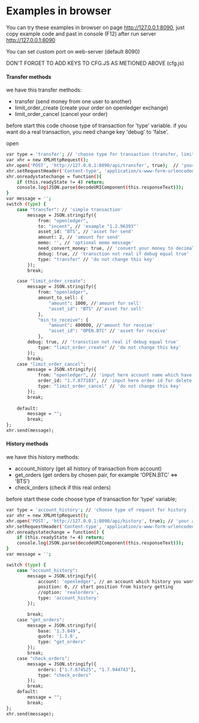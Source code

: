# Examples in browser

You can try these examples in browser on page http://127.0.0.1:8090, just copy example code and past in console (F12) after run server http://127.0.0.1:8090

You can set custom port on web-server (default 8090)

DON'T FORGET TO ADD KEYS TO CFG.JS AS METIONED ABOVE (cfg.js)

#### Transfer methods

we have this transfer methods:
- transfer (send money from one user to another)
- limit_order_create (create your order on openledger exchange)
- limit_order_cancel (cancel your order)

before start this code choose type of transaction for 'type' variable.
if you want do a real transaction, you need change key 'debug' to 'false'.

open

```sh
var type = 'transfer'; // 'choose type for transaction (transfer, limit_order_create, limit_order_cancel)' 
var xhr = new XMLHttpRequest();
xhr.open('POST', 'http://127.0.0.1:8090/api/transfer', true);  // 'your api adress'
xhr.setRequestHeader('Content-type', 'application/x-www-form-urlencoded; charset=utf-8');
xhr.onreadystatechange = function(){
    if (this.readyState != 4) return;
    console.log(JSON.parse(decodeURIComponent(this.responseText)));
}
var message = '';
switch (type) {
    case "transfer": // 'simple transaction'
        message = JSON.stringify({
            from: "openledger",
            to: "incent", // 'example "1.2.96393"'
            asset_id: "BTS", // 'asset for send'
            amount: 2, // 'amount for send'
            memo: '', // 'optional memo message'
            need_convert_money: true, // 'convert your money to decimal range (5 => 500000)'
            debug: true, // 'transction not real if debug equal true'
            type: "transfer" // 'do not change this key' 
        });
        break;

    case "limit_order_create":
        message = JSON.stringify({
            from: "openledger",
            amount_to_sell: {
                "amount": 1000, //'amount for sell'
                "asset_id": "BTS" //'asset for sell'
            },
            "min_to_receive": {
                "amount": 400000, //'amount for receive'
                "asset_id": "OPEN.BTC" // 'asset for receive'
            },
 	    debug: true, // 'transction not real if debug equal true'
            type: "limit_order_create" // 'do not change this key'
        });
        break;
    case "limit_order_cancel":
        message = JSON.stringify({
            from: "openledger", // 'input here account name which have this order'
            order_id: "1.7.877183", // 'input here order id for delete'
            type: "limit_order_cancel" // 'do not change this key' 
        });
        break;
        
    default:
        message = "";
        break;
};
xhr.send(message);
```

#### History methods

we have this history methods:
- account_history (get all history of transaction from account)
- get_orders (get orders by chosen pair, for example 'OPEN.BTC' <=> 'BTS')
- check_orders (check if this real orders)

before start these code choose type of transaction for 'type' variable;

```sh
var type = 'account_history'; // 'choose type of request for history  (account_history , get_orders, check_orders)' 
var xhr = new XMLHttpRequest();
xhr.open('POST', 'http://127.0.0.1:8090/api/history', true); // 'your api adress'
xhr.setRequestHeader('Content-type', 'application/x-www-form-urlencoded; charset=utf-8');
xhr.onreadystatechange = function() {
    if (this.readyState != 4) return;
    console.log(JSON.parse(decodeURIComponent(this.responseText)));
}
var message = '';

switch (type) {
    case "account_history":
        message = JSON.stringify({
            account: 'openledger', // an account which history you want to get
            position: 0, // start position from history getting
            //option: 'realorders',
            type: 'account_history'
        });

        break;
    case "get_orders":
        message = JSON.stringify({
            base: '1.3.849',
            quote: '1.3.0',
            type: "get_orders"
        });
        break;
    case "check_orders":
        message = JSON.stringify({
            orders: ["1.7.674525", "1.7.944743"],
            type: "check_orders"
        });
        break;
    default:
        message = "";
        break;
};
xhr.send(message);
```
